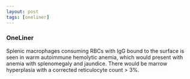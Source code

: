 ```yaml
---
layout: post
tags: [oneliner]
---
```



### OneLiner

Splenic macrophages consuming RBCs with IgG bound to the surface is seen in warm autoimmune hemolytic anemia, which would present with anemia with splenomegaly and jaundice. There would be marrow hyperplasia with a corrected reticulocyte count > 3%.
